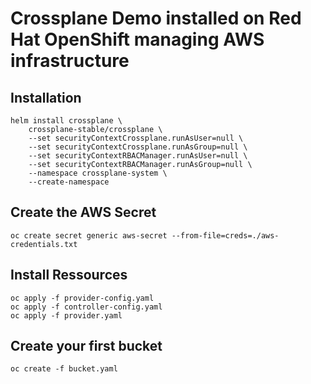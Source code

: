 # Crossplane Demo installed on Red Hat OpenShift managing AWS infrastructure

## Installation

```
helm install crossplane \
    crossplane-stable/crossplane \
    --set securityContextCrossplane.runAsUser=null \
    --set securityContextCrossplane.runAsGroup=null \
    --set securityContextRBACManager.runAsUser=null \
    --set securityContextRBACManager.runAsGroup=null \
    --namespace crossplane-system \
    --create-namespace
```

## Create the AWS Secret
```
oc create secret generic aws-secret --from-file=creds=./aws-credentials.txt
```

## Install Ressources 

```
oc apply -f provider-config.yaml
oc apply -f controller-config.yaml
oc apply -f provider.yaml
```

## Create your first bucket

```
oc create -f bucket.yaml
```

